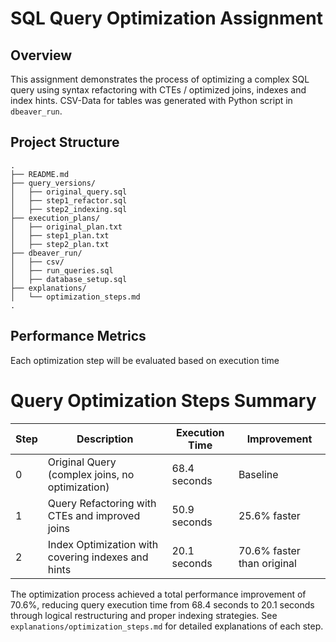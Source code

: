 # SQL Query Optimization Assignment

## Overview
This assignment demonstrates the process of optimizing a complex SQL query using syntax refactoring with CTEs / optimized joins, indexes and index hints. CSV-Data for tables was generated with Python script in `dbeaver_run`. 

## Project Structure
```
.
├── README.md
├── query_versions/
│   ├── original_query.sql
│   ├── step1_refactor.sql
│   ├── step2_indexing.sql
├── execution_plans/
│   ├── original_plan.txt
│   ├── step1_plan.txt
│   ├── step2_plan.txt
├── dbeaver_run/
│   ├── csv/
│   ├── run_queries.sql
│   ├── database_setup.sql
├── explanations/
│   └── optimization_steps.md
.
```

## Performance Metrics
Each optimization step will be evaluated based on execution time

# Query Optimization Steps Summary
| Step | Description | Execution Time | Improvement |
|------|-------------|----------------|-------------|
| 0 | Original Query (complex joins, no optimization) | 68.4 seconds | Baseline |
| 1 | Query Refactoring with CTEs and improved joins | 50.9 seconds | 25.6% faster |
| 2 | Index Optimization with covering indexes and hints | 20.1 seconds | 70.6% faster than original |

The optimization process achieved a total performance improvement of 70.6%, reducing query execution time from 68.4 seconds to 20.1 seconds through logical restructuring and proper indexing strategies. See `explanations/optimization_steps.md` for detailed explanations of each step.


